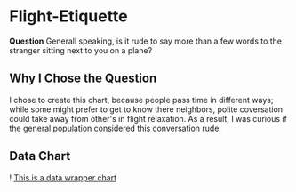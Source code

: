 # Flight-Etiquette

**Question** Generall speaking, is it rude to say more than a few words to the stranger sitting next to you on a plane?

## Why I Chose the Question

I chose to create this chart, because people pass time in different ways; while some might prefer to get to know there neighbors, polite coversation could take away from other's in flight relaxation. As a result, I was curious if the general population considered this conversation rude. 

## Data Chart

! [This is a data wrapper chart](Data-Wrapper.png)




